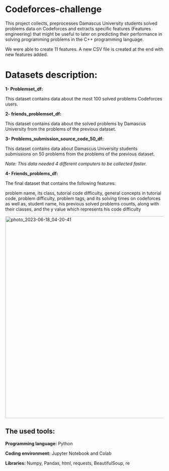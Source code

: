 # Codeforces-challenge
This project collects, preprocesses Damascus University students solved problems data on Codeforces and extracts specific features (Features engineering) that might be useful to later on predicting their performance in solving programming problems in the C++ programming language.

We were able to create 11 features. A new CSV file is created at the end with new features added.

# Datasets description:

**1- Problemset_df:**

This dataset contains data about the most 100 solved problems Codeforces users.

**2- friends_problemset_df:**

This dataset contains data about the solved problems by Damascus University from the problems of the previous dataset.

**3- Problems_submission_source_code_50_df:**

This dataset contains data about Damascus University students submissions on 50 problems from the problems of the previous dataset.

_Note: This data needed 4 different computers to be collected faster._


**4- Friends_problems_df:**

The final dataset that contains the following features:

problem name, its class, tutorial code difficulty, general concepts in tutorial code, problem difficulty, problem tags, and its solving times on codeforces as well as, student name, his previous solved problems counts, along with their classes, and the y value which represents his code difficulty

<img width="640" alt="photo_2023-06-18_04-20-41" src="https://github.com/RaghadAl-Halabi/Codeforces-challenge/assets/97301483/425b8f9c-90d1-400e-b7a4-0b3d31a25120">

## The used tools:

**Programming language:** Python

**Coding environment:** Jupyter Notebook and Colab

**Libraries:** Numpy, Pandas, html, requests, BeautifulSoup, re
